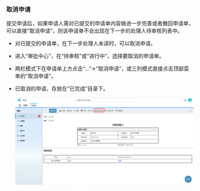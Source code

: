 ### 取消申请

提交申请后，如果申请人需对已提交的申请单内容做进一步完善或者撤回申请单，可以直接“取消申请”，则该申请单不会出现在下一步的处理人待审核列表中。

- 对已提交的申请单，在下一步处理人未读时，可以取消申请。
- 进入“审批中心”，在“待审核”或“进行中”，选择要取消的申请单。
- 两栏模式下在申请单上方点击“…”->“取消申请”，或三列模式直接点击顶部菜单的“取消申请”。
- 已取消的申请，存放在“已完成”目录下。
 
     ![取消申请](images/取消申请.png)